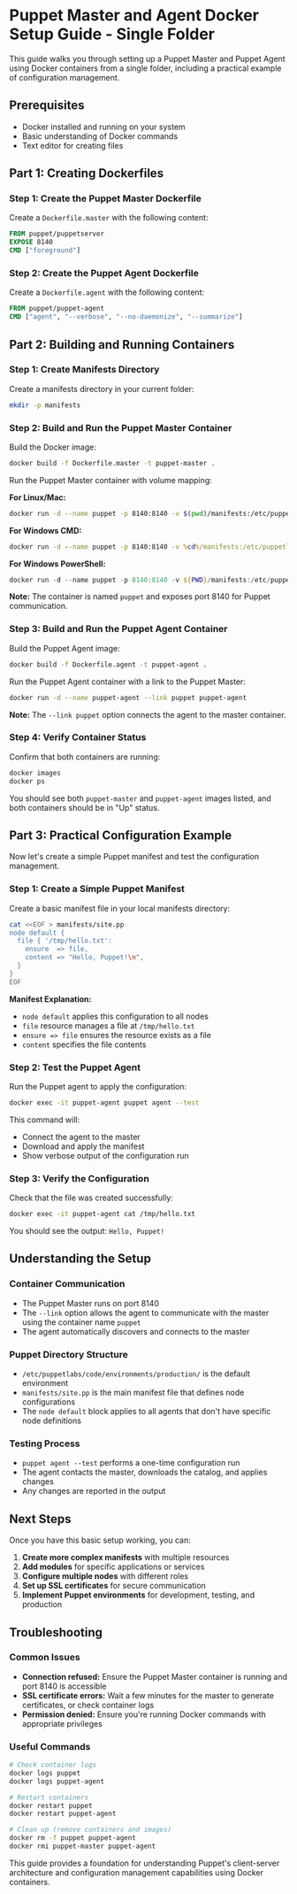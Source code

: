 # Puppet Master and Agent Docker Setup Guide - Single Folder

This guide walks you through setting up a Puppet Master and Puppet Agent using Docker containers from a single folder, including a practical example of configuration management.

## Prerequisites

- Docker installed and running on your system
- Basic understanding of Docker commands
- Text editor for creating files

## Part 1: Creating Dockerfiles

### Step 1: Create the Puppet Master Dockerfile

Create a `Dockerfile.master` with the following content:

```dockerfile
FROM puppet/puppetserver
EXPOSE 8140
CMD ["foreground"]
```

### Step 2: Create the Puppet Agent Dockerfile

Create a `Dockerfile.agent` with the following content:

```dockerfile
FROM puppet/puppet-agent
CMD ["agent", "--verbose", "--no-daemonize", "--summarize"]
```

## Part 2: Building and Running Containers

### Step 1: Create Manifests Directory

Create a manifests directory in your current folder:

```bash
mkdir -p manifests
```

### Step 2: Build and Run the Puppet Master Container

Build the Docker image:

```bash
docker build -f Dockerfile.master -t puppet-master .
```

Run the Puppet Master container with volume mapping:

**For Linux/Mac:**
```bash
docker run -d --name puppet -p 8140:8140 -v $(pwd)/manifests:/etc/puppetlabs/code/environments/production/manifests puppet-master
```

**For Windows CMD:**
```cmd
docker run -d --name puppet -p 8140:8140 -v %cd%/manifests:/etc/puppetlabs/code/environments/production/manifests puppet-master
```

**For Windows PowerShell:**
```powershell
docker run -d --name puppet -p 8140:8140 -v ${PWD}/manifests:/etc/puppetlabs/code/environments/production/manifests puppet-master
```

**Note:** The container is named `puppet` and exposes port 8140 for Puppet communication.

### Step 3: Build and Run the Puppet Agent Container

Build the Puppet Agent image:

```bash
docker build -f Dockerfile.agent -t puppet-agent .
```

Run the Puppet Agent container with a link to the Puppet Master:

```bash
docker run -d --name puppet-agent --link puppet puppet-agent
```

**Note:** The `--link puppet` option connects the agent to the master container.

### Step 4: Verify Container Status

Confirm that both containers are running:

```bash
docker images
docker ps
```

You should see both `puppet-master` and `puppet-agent` images listed, and both containers should be in "Up" status.

## Part 3: Practical Configuration Example

Now let's create a simple Puppet manifest and test the configuration management.

### Step 1: Create a Simple Puppet Manifest

Create a basic manifest file in your local manifests directory:

```bash
cat <<EOF > manifests/site.pp
node default {
  file { '/tmp/hello.txt':
    ensure  => file,
    content => "Hello, Puppet!\n",
  }
}
EOF
```

**Manifest Explanation:**
- `node default` applies this configuration to all nodes
- `file` resource manages a file at `/tmp/hello.txt`
- `ensure => file` ensures the resource exists as a file
- `content` specifies the file contents

### Step 2: Test the Puppet Agent

Run the Puppet agent to apply the configuration:

```bash
docker exec -it puppet-agent puppet agent --test
```

This command will:
- Connect the agent to the master
- Download and apply the manifest
- Show verbose output of the configuration run

### Step 3: Verify the Configuration

Check that the file was created successfully:

```bash
docker exec -it puppet-agent cat /tmp/hello.txt
```

You should see the output: `Hello, Puppet!`

## Understanding the Setup

### Container Communication
- The Puppet Master runs on port 8140
- The `--link` option allows the agent to communicate with the master using the container name `puppet`
- The agent automatically discovers and connects to the master

### Puppet Directory Structure
- `/etc/puppetlabs/code/environments/production/` is the default environment
- `manifests/site.pp` is the main manifest file that defines node configurations
- The `node default` block applies to all agents that don't have specific node definitions

### Testing Process
- `puppet agent --test` performs a one-time configuration run
- The agent contacts the master, downloads the catalog, and applies changes
- Any changes are reported in the output

## Next Steps

Once you have this basic setup working, you can:

1. **Create more complex manifests** with multiple resources
2. **Add modules** for specific applications or services
3. **Configure multiple nodes** with different roles
4. **Set up SSL certificates** for secure communication
5. **Implement Puppet environments** for development, testing, and production

## Troubleshooting

### Common Issues
- **Connection refused:** Ensure the Puppet Master container is running and port 8140 is accessible
- **SSL certificate errors:** Wait a few minutes for the master to generate certificates, or check container logs
- **Permission denied:** Ensure you're running Docker commands with appropriate privileges

### Useful Commands
```bash
# Check container logs
docker logs puppet
docker logs puppet-agent

# Restart containers
docker restart puppet
docker restart puppet-agent

# Clean up (remove containers and images)
docker rm -f puppet puppet-agent
docker rmi puppet-master puppet-agent
```

This guide provides a foundation for understanding Puppet's client-server architecture and configuration management capabilities using Docker containers.

